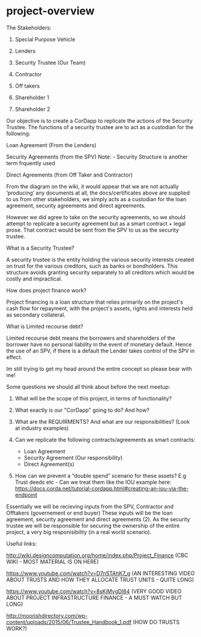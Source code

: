 # project-overview

The Stakeholders:

1. Special Purpose Vehicle

2. Lenders

3. Security Trustee (Our Team)

4. Contractor

5. Off takers

6. Shareholder 1

7. Shareholder 2


Our objective is to create a CorDapp to replicate the actions of the Security Trustee.  The functions of a security trustee are to act as a custodian for the following:


Loan Agreement (From the Lenders)

Security Agreements (from the SPV)  Note: - Security Structure is another term frquently used

Direct Agreements (from Off Taker and Contractor)



From the diagram on the wiki, it would appear that we are not actually ‘producing’ any documents at all, the docs/certificates above are supplied to us from other stakeholders, we simply acts as a custodian for the loan agreement, security agreements and direct agreements.

However we did agree to take on the security agreements, so we should attempt to replicate a security agreement but as a smart contract + legal prose.  That contract would be sent from the SPV to us as the security trustee.


What is a Security Trustee?

A security trustee is the entity holding the various security interests created on trust for the various creditors, such as banks or bondholders. This structure avoids granting security separately to all creditors which would be costly and impractical.


How does project finance work?

Project financing is a loan structure that relies primarily on the project's cash flow for repayment, with the project's assets, rights and interests held as secondary collateral. 


What is Limited recourse debt?

Limited recourse debt means the borrowers and shareholders of the borrower have no personal liability in the event of monetary default.  Hence the use of an SPV, if there is a default the Lender takes control of the SPV in effect.



Im still trying to get my head around the entire concept so please bear with me!

Some questions we should all think about before the next meetup:

1. What will be the scope of this project, in terms of functionality? 

2. What exactly is our "CorDapp" going to do? And how?

3. What are the REQUIRMENTS? And what are our responsibilities? (Look at industry examples)

4. Can we replicate the following contracts/agreements as smart contracts:
    -    Loan Agreement
    -    Security Agreement (Our responsibility)
    -    Direct Agreement(s)

5. How can we prevent a “double spend” scenario for these assets? E.g Trust deeds etc - Can we treat them like the IOU example here: https://docs.corda.net/tutorial-cordapp.html#creating-an-iou-via-the-endpoint



Essentially we will be recieving inputs from the SPV, Contractor and Offtakers (governement or end buyer)
These inputs will be the loan agreement, security agreement and direct agreements (2).  As the security trustee we will be responsible for securing the ownership of the entire project, a very big responisibility (in a real world scenario).

Useful links:

http://wiki.designcomputation.org/home/index.php/Project_Finance (CBC WIKI - MOST MATERIAL IS ON HERE)


https://www.youtube.com/watch?v=D7nSTAhK7_g (AN INTERESTING VIDEO ABOUT TRUSTS AND HOW THEY ALLOCATE TRUST UNITS - QUITE LONG)

https://www.youtube.com/watch?v=8sKjMygDl84 (VERY GOOD VIDEO ABOUT PROJECT INFRASTRUCTURE FINANCE - A MUST WATCH BUT LONG)




http://moorishdirectory.com/wp-content/uploads/2015/06/Trustee_Handbook_1.pdf (HOW DO TRUSTS WORK?)
